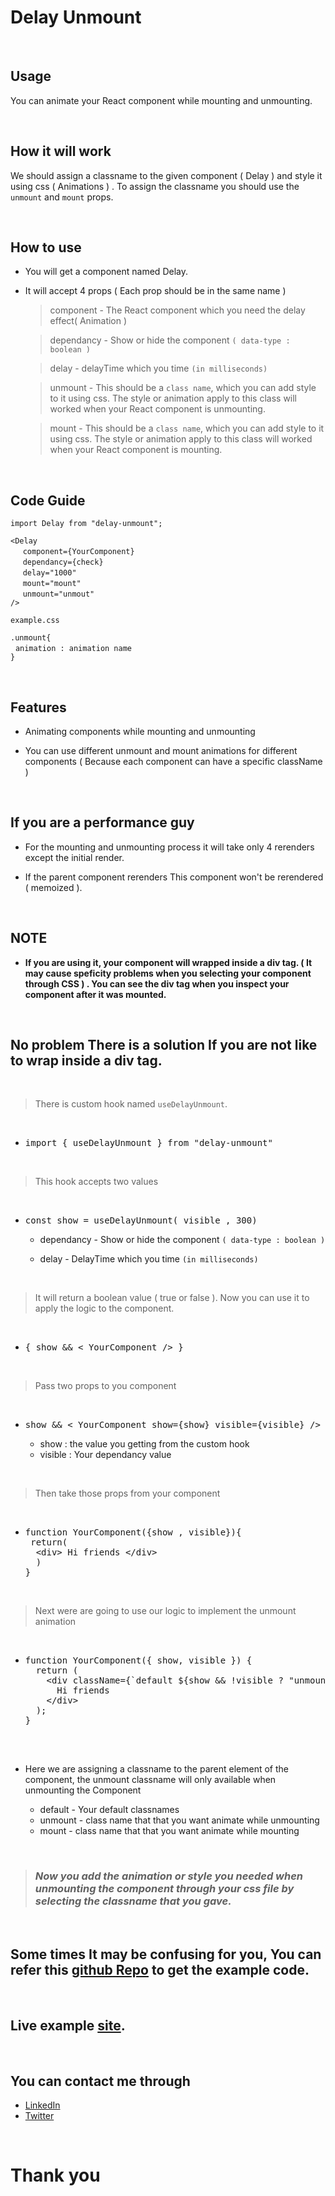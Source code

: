 # Delay Unmount

<br/>

## Usage

You can animate your React component while mounting and unmounting.

<br/>

## How it will work

We should assign a classname to the given component ( Delay ) and style it using css ( Animations ) . To assign the classname you should use the `unmount` and `mount` props.

<br/>

## How to use

- You will get a component named Delay.
- It will accept 4 props ( Each prop should be in the same name )

  > component - The React component which you need the delay effect( Animation )

  > dependancy - Show or hide the component `( data-type : boolean )`

  > delay - delayTime which you time `(in milliseconds)`

  > unmount - This should be a `class name`, which you can add style to it using css. The style or animation apply to this class will worked when your React component is unmounting.

  > mount - This should be a `class name`, which you can add style to it using css. The style or animation apply to this class will worked when your React component is mounting.

<br/>

## Code Guide

`import Delay from "delay-unmount";`

`<Delay`\
 &nbsp; &nbsp; &nbsp;`component={YourComponent}`\
 &nbsp; &nbsp; &nbsp;`dependancy={check}`\
 &nbsp; &nbsp; &nbsp;`delay="1000"`\
 &nbsp; &nbsp; &nbsp;`mount="mount"`\
 &nbsp; &nbsp; &nbsp;`unmount="unmout"`\
 `/>`

`example.css`

`.unmount{`\
&nbsp; `animation : animation name `\
`} `

<br/>

## Features

- Animating components while mounting and unmounting

- You can use different unmount and mount animations for different components ( Because each component can have a specific className )

<br/>

## If you are a performance guy

- For the mounting and unmounting process it will take only 4 rerenders except the initial render.

- If the parent component rerenders This component won't be rerendered ( memoized ).

<br/>

## **NOTE**

- **If you are using it, your component will wrapped inside a div tag. ( It may cause speficity problems when you selecting your component through CSS ) . You can see the div tag when you inspect your component after it was mounted.**

<br/>

## No problem There is a solution If you are not like to wrap inside a div tag.

<br/>

> There is custom hook named `useDelayUnmount`.

<br/>

- <pre>import { useDelayUnmount } from "delay-unmount"</pre>

<br/>

> This hook accepts two values

<br/>

- <pre>const show = useDelayUnmount( visible , 300)</pre>

  - dependancy - Show or hide the component `( data-type : boolean )`

  - delay - DelayTime which you time `(in milliseconds)`

<br/>

> It will return a boolean value ( true or false ). Now you can use it to apply the logic to the component.

<br/>

- <pre>{ show && < YourComponent /> }</pre>

<br/>

> Pass two props to you component

<br/>

- <pre>show && < YourComponent show={show} visible={visible} /></pre>
  - show : the value you getting from the custom hook
  - visible : Your dependancy value

<br/>

> Then take those props from your component

<br/>

- <pre>
  function YourComponent({show , visible}){
   return(
    &lt;div> Hi friends &lt;/div>
    )
  }
  </pre>

<br/>

> Next were are going to use our logic to implement the unmount animation

<br/>

- <pre>
  function YourComponent({ show, visible }) {
    return (
      &lt;div className={`default ${show && !visible ? "unmount" : "mount"}`} >
        Hi friends
      &lt;/div>
    );
  }
    </pre>

<br/>

- Here we are assigning a classname to the parent element of the component, the unmount classname will only available when unmounting the Component

  - default - Your default classnames
  - unmount - class name that that you want animate while unmounting
  - mount - class name that that you want animate while mounting

<br/>

> ### **_Now you add the animation or style you needed when unmounting the component through your css file by selecting the classname that you gave._**

<br/>

## Some times It may be confusing for you, You can refer this [github Repo](https://github.com/AlthafAhd07/delay-unmount) to get the example code.

<br/>

## Live example [site](https://delay-unmount.netlify.app/).

<br/>

## You can contact me through

- [LinkedIn](https://www.linkedin.com/in/althafahd/)
- [Twitter](https://twitter.com/Althaf_Ahd)

<br/>

# Thank you
